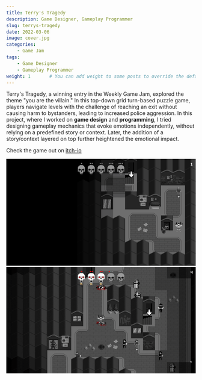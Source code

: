 ```yaml
---
title: Terry's Tragedy
description: Game Designer, Gameplay Programmer
slug: terrys-tragedy
date: 2022-03-06
image: cover.jpg
categories:
    - Game Jam
tags:
    - Game Designer
    - Gameplay Programmer
weight: 1       # You can add weight to some posts to override the default sorting (date descending)
---
```


Terry's Tragedy, a winning entry in the Weekly Game Jam, explored the theme "you are the villain." In this top-down grid turn-based puzzle game, players navigate levels with the challenge of reaching an exit without causing harm to bystanders, leading to increased police aggression. In this project, where I worked on **game design** and **programming**, I tried designing gameplay mechanics that evoke emotions independently, without relying on a predefined story or context. Later, the addition of a story/context layered on top further heightened the emotional impact.

Check the game out on [itch-io](https://nabonabo.itch.io/terrys-tragedy)

![GIF 1](tt1.gif) ![GIF 2](tt2.gif)
